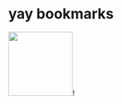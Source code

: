 # yay bookmarks
<img src="blob:chrome-untrusted://media-app/a592a25e-f240-42a7-8fc0-269b740e7afc" width=128 height=128 />!

